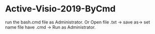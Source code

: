 # Active-Visio-2019-ByCmd
run the bash.cmd file as Administrator.
Or
Open file .txt -> save as-> set name file have .cmd -> Run as Administrator.
